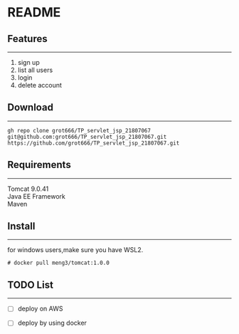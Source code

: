 README
===========================
## Features
***
1. sign up  
2. list all users  
3. login  
4. delete account

## Download
***
    gh repo clone grot666/TP_servlet_jsp_21807067
    git@github.com:grot666/TP_servlet_jsp_21807067.git
    https://github.com/grot666/TP_servlet_jsp_21807067.git
## Requirements
***
Tomcat  9.0.41  
Java EE  Framework  
Maven  

## Install  
***
for windows users,make sure you have WSL2.  

    # docker pull meng3/tomcat:1.0.0
    

## TODO List
***

-[ ] deploy on AWS  
-[ ] deploy by using docker  





